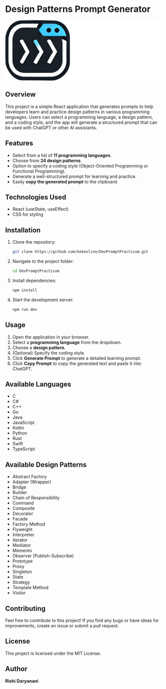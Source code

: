 # Design Patterns Prompt Generator

![Logo](https://raw.githubusercontent.com/kekonline/DevPromptPracticum/refs/heads/master/src/assets/logo2.png)

## Overview
This project is a simple React application that generates prompts to help developers learn and practice design patterns in various programming languages. Users can select a programming language, a design pattern, and a coding style, and the app will generate a structured prompt that can be used with ChatGPT or other AI assistants.

## Features
- Select from a list of **11 programming languages**.
- Choose from **24 design patterns**.
- Option to specify a coding style (Object-Oriented Programming or Functional Programming).
- Generate a well-structured prompt for learning and practice.
- Easily **copy the generated prompt** to the clipboard.

## Technologies Used
- React (useState, useEffect)
- CSS for styling

## Installation
1. Clone the repository:
   ```sh
   git clone https://github.com/kekonline/DevPromptPracticum.git
   ```
2. Navigate to the project folder:
   ```sh
   cd DevPromptPracticum
   ```
3. Install dependencies:
   ```sh
   npm install
   ```
4. Start the development server:
   ```sh
   npm run dev
   ```

## Usage
1. Open the application in your browser.
2. Select a **programming language** from the dropdown.
3. Choose a **design pattern**.
4. (Optional) Specify the coding style.
5. Click **Generate Prompt** to generate a detailed learning prompt.
6. Click **Copy Prompt** to copy the generated text and paste it into ChatGPT.

## Available Languages
- C
- C#
- C++
- Go
- Java
- JavaScript
- Kotlin
- Python
- Rust
- Swift
- TypeScript

## Available Design Patterns
- Abstract Factory
- Adapter (Wrapper)
- Bridge
- Builder
- Chain of Responsibility
- Command
- Composite
- Decorator
- Facade
- Factory Method
- Flyweight
- Interpreter
- Iterator
- Mediator
- Memento
- Observer (Publish-Subscribe)
- Prototype
- Proxy
- Singleton
- State
- Strategy
- Template Method
- Visitor

## Contributing
Feel free to contribute to this project! If you find any bugs or have ideas for improvements, create an issue or submit a pull request.

## License
This project is licensed under the MIT License.

## Author
**Rishi Daryanani**

